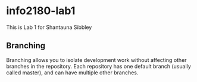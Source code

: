 # info2180-lab1

This is Lab 1 for Shantauna Sibbley

## Branching

Branching allows you to isolate development work without affecting other branches in the repository. Each repository has one default branch (usually called master), and can have multiple other branches.

